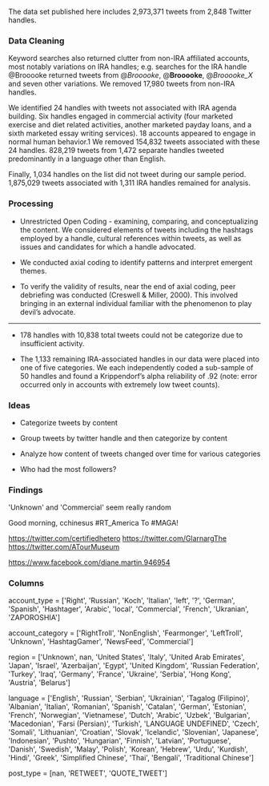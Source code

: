 The data set published here includes 2,973,371 tweets from 2,848 Twitter handles.

### Data Cleaning

Keyword
searches also returned clutter from non-IRA affiliated accounts, most notably variations on IRA
handles; e.g. searches for the IRA handle @Brooooke returned tweets from @_Brooooke_, 
@__Brooooke__, @_Brooooke_X_ and seven other variations. We removed 17,980 tweets from
non-IRA handles.

We identified 24 handles with tweets not associated with IRA agenda building. Six handles
engaged in commercial activity (four marketed exercise and diet related activities, another
marketed payday loans, and a sixth marketed essay writing services). 18 accounts appeared to
engage in normal human behavior.1 We removed 154,832 tweets associated with these 24 handles.
828,219 tweets from 1,472 separate handles tweeted predominantly in a language other
than English. 

Finally, 1,034 handles on the list did not tweet during our sample period. 1,875,029 tweets
associated with 1,311 IRA handles remained for analysis. 

### Processing

- Unrestricted Open Coding -  examining, comparing, and conceptualizing the content. We considered
elements of tweets including the hashtags employed by a handle, cultural references within tweets,
as well as issues and candidates for which a handle advocated. 

-  We conducted axial coding to identify patterns and interpret emergent themes. 

- To verify the validity of results, near the end of axial coding, peer debriefing was conducted
(Creswell & Miller, 2000). This involved bringing in an external individual familiar with the
phenomenon to play devil’s advocate. 

------

- 178 handles with 10,838 total tweets could not be categorize due to insufficient activity. 

- The 1,133 remaining IRA-associated handles in our data were placed into one of five
categories. We each independently coded a sub-sample of 50 handles and found a Krippendorf’s
alpha reliability of .92 (note: error occurred only in accounts with extremely low tweet counts).


###  Ideas

- Categorize tweets by content
- Group tweets by twitter handle and then categorize by content
- Analyze how content of tweets changed over time for various categories

- Who had the most followers?

### Findings

'Unknown' and 'Commercial' seem really random

Good morning, cchinesus #RT_America To #MAGA!

https://twitter.com/certifiedhetero
https://twitter.com/GlarnargThe
https://twitter.com/ATourMuseum

https://www.facebook.com/diane.martin.946954


### Columns

account_type = ['Right', 'Russian', 'Koch', 'Italian', 'left', '?', 'German',
       'Spanish', 'Hashtager', 'Arabic', 'local', 'Commercial', 'French',
       'Ukranian', 'ZAPOROSHIA']
       
account_category = ['RightTroll', 'NonEnglish', 'Fearmonger', 'LeftTroll', 'Unknown',
       'HashtagGamer', 'NewsFeed', 'Commercial']
       
region = ['Unknown', nan, 'United States', 'Italy', 'United Arab Emirates',
       'Japan', 'Israel', 'Azerbaijan', 'Egypt', 'United Kingdom',
       'Russian Federation', 'Turkey', 'Iraq', 'Germany', 'France',
       'Ukraine', 'Serbia', 'Hong Kong', 'Austria', 'Belarus']
       
language = ['English', 'Russian', 'Serbian', 'Ukrainian', 'Tagalog (Filipino)',
       'Albanian', 'Italian', 'Romanian', 'Spanish', 'Catalan', 'German',
       'Estonian', 'French', 'Norwegian', 'Vietnamese', 'Dutch', 'Arabic',
       'Uzbek', 'Bulgarian', 'Macedonian', 'Farsi (Persian)', 'Turkish',
       'LANGUAGE UNDEFINED', 'Czech', 'Somali', 'Lithuanian', 'Croatian',
       'Slovak', 'Icelandic', 'Slovenian', 'Japanese', 'Indonesian',
       'Pushto', 'Hungarian', 'Finnish', 'Latvian', 'Portuguese',
       'Danish', 'Swedish', 'Malay', 'Polish', 'Korean', 'Hebrew', 'Urdu',
       'Kurdish', 'Hindi', 'Greek', 'Simplified Chinese', 'Thai',
       'Bengali', 'Traditional Chinese']
       
post_type = [nan, 'RETWEET', 'QUOTE_TWEET']

